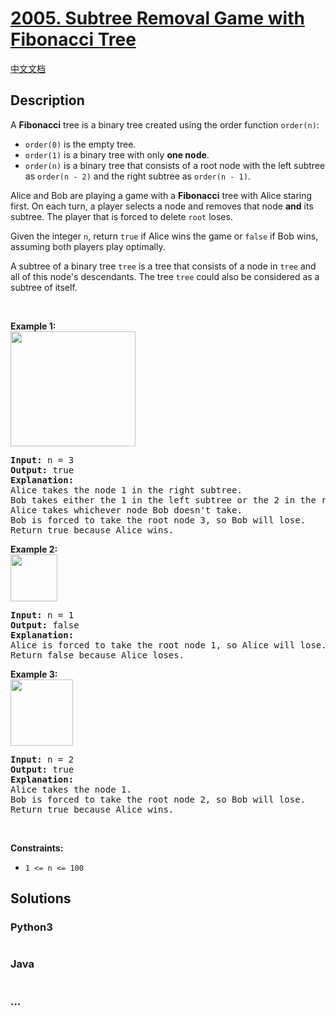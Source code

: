 # [2005. Subtree Removal Game with Fibonacci Tree](https://leetcode.com/problems/subtree-removal-game-with-fibonacci-tree)

[中文文档](/solution/2000-2099/2005.Subtree%20Removal%20Game%20with%20Fibonacci%20Tree/README.md)

## Description

<p>A <strong>Fibonacci</strong> tree is a binary tree created using the order function <code>order(n)</code>:</p>

<ul>
	<li><code>order(0)</code> is the empty tree.</li>
	<li><code>order(1)</code> is a binary tree with only <strong>one node</strong>.</li>
	<li><code>order(n)</code> is a binary tree that consists of a root node with the left subtree as <code>order(n - 2)</code> and the right subtree as <code>order(n - 1)</code>.</li>
</ul>

<p>Alice and Bob are playing a game with a <strong>Fibonacci</strong> tree with Alice staring first. On each turn, a player selects a node and removes that node <strong>and</strong> its subtree. The player that is forced to delete <code>root</code> loses.</p>

<p>Given the integer <code>n</code>, return <code>true</code> if Alice wins the game or <code>false</code> if Bob wins, assuming both players play optimally.</p>

<p>A subtree of a binary tree <code>tree</code> is a tree that consists of a node in <code>tree</code> and all of this node&#39;s descendants. The tree <code>tree</code> could also be considered as a subtree of itself.</p>

<p>&nbsp;</p>
<p><strong class="example">Example 1:</strong><br />
<img src="https://fastly.jsdelivr.net/gh/doocs/leetcode@main/solution/2000-2099/2005.Subtree%20Removal%20Game%20with%20Fibonacci%20Tree/images/image-20210914173520-3.png" style="width: 200px; height: 184px;" /></p>

<pre>
<strong>Input:</strong> n = 3
<strong>Output:</strong> true
<strong>Explanation:</strong>
Alice takes the node 1 in the right subtree.
Bob takes either the 1 in the left subtree or the 2 in the right subtree.
Alice takes whichever node Bob doesn&#39;t take.
Bob is forced to take the root node 3, so Bob will lose.
Return true because Alice wins.
</pre>

<p><strong class="example">Example 2:</strong><br />
<img src="https://fastly.jsdelivr.net/gh/doocs/leetcode@main/solution/2000-2099/2005.Subtree%20Removal%20Game%20with%20Fibonacci%20Tree/images/image-20210914173634-4.png" style="width: 75px; height: 75px;" /></p>

<pre>
<strong>Input:</strong> n = 1
<strong>Output:</strong> false
<strong>Explanation:</strong>
Alice is forced to take the root node 1, so Alice will lose.
Return false because Alice loses.
</pre>

<p><strong class="example">Example 3:</strong><br />
<img src="https://fastly.jsdelivr.net/gh/doocs/leetcode@main/solution/2000-2099/2005.Subtree%20Removal%20Game%20with%20Fibonacci%20Tree/images/image-20210914173425-1.png" style="width: 100px; height: 106px;" /></p>

<pre>
<strong>Input:</strong> n = 2
<strong>Output:</strong> true
<strong>Explanation:</strong>
Alice takes the node 1.
Bob is forced to take the root node 2, so Bob will lose.
Return true because Alice wins.
</pre>

<p>&nbsp;</p>
<p><strong>Constraints:</strong></p>

<ul>
	<li><code>1 &lt;= n &lt;= 100</code></li>
</ul>

## Solutions

<!-- tabs:start -->

### **Python3**

```python

```

### **Java**

```java

```

### **...**

```

```

<!-- tabs:end -->
